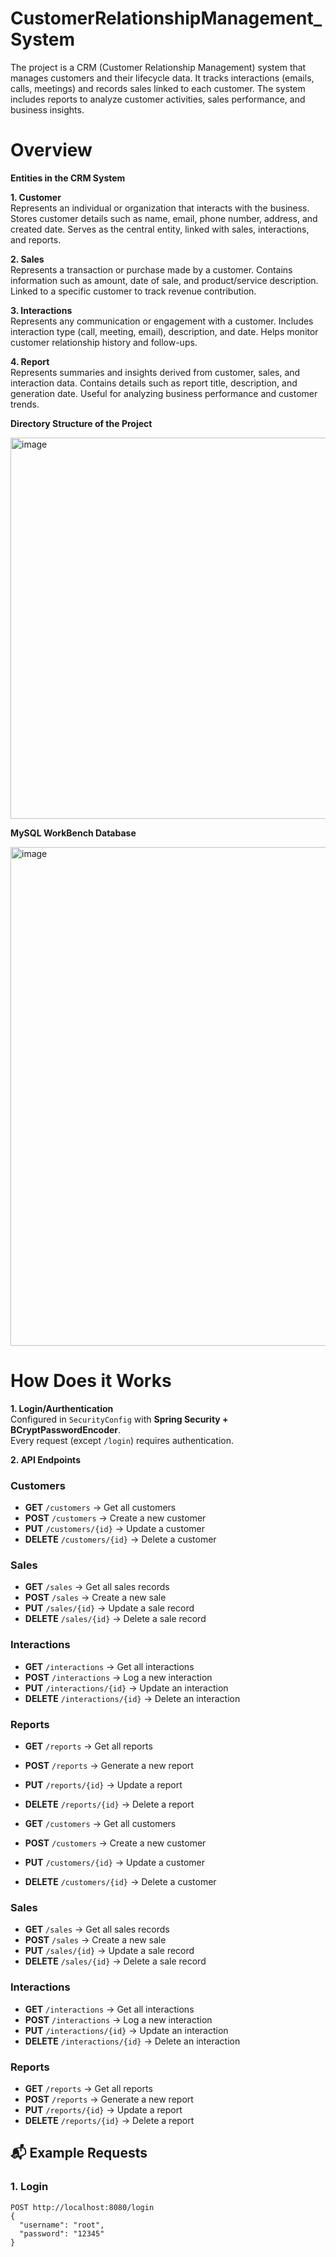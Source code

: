 # CustomerRelationshipManagement_System

The project is a CRM (Customer Relationship Management) system that manages customers and their lifecycle data. It tracks interactions (emails, calls, meetings) and records sales linked to each customer.
The system includes reports to analyze customer activities, sales performance, and business insights.

# Overview  

**Entities in the CRM System**

**1. Customer**  
Represents an individual or organization that interacts with the business.
Stores customer details such as name, email, phone number, address, and created date.
Serves as the central entity, linked with sales, interactions, and reports.

**2. Sales**   
Represents a transaction or purchase made by a customer.
Contains information such as amount, date of sale, and product/service description.
Linked to a specific customer to track revenue contribution.

**3. Interactions**  
Represents any communication or engagement with a customer.
Includes interaction type (call, meeting, email), description, and date.
Helps monitor customer relationship history and follow-ups.

**4. Report**  
Represents summaries and insights derived from customer, sales, and interaction data.
Contains details such as report title, description, and generation date.
Useful for analyzing business performance and customer trends.

**Directory Structure of the Project**    

<img width="791" height="610" alt="image" src="https://github.com/user-attachments/assets/09bfb6ca-22d2-4447-bc02-a3eff5862549" />


**MySQL WorkBench Database**      

<img width="1200" height="798" alt="image" src="https://github.com/user-attachments/assets/20a37bda-0970-43ac-b5cb-3fdec233ca2b" />


# How Does it Works

**1. Login/Aurthentication**  
Configured in `SecurityConfig` with **Spring Security + BCryptPasswordEncoder**.  
Every request (except `/login`) requires authentication.

**2. API Endpoints**

### Customers
- **GET** `/customers` → Get all customers  
- **POST** `/customers` → Create a new customer  
- **PUT** `/customers/{id}` → Update a customer  
- **DELETE** `/customers/{id}` → Delete a customer  

### Sales
- **GET** `/sales` → Get all sales records  
- **POST** `/sales` → Create a new sale  
- **PUT** `/sales/{id}` → Update a sale record  
- **DELETE** `/sales/{id}` → Delete a sale record  

### Interactions
- **GET** `/interactions` → Get all interactions  
- **POST** `/interactions` → Log a new interaction  
- **PUT** `/interactions/{id}` → Update an interaction  
- **DELETE** `/interactions/{id}` → Delete an interaction  

### Reports
- **GET** `/reports` → Get all reports  
- **POST** `/reports` → Generate a new report  
- **PUT** `/reports/{id}` → Update a report  
- **DELETE** `/reports/{id}` → Delete a report  

- **GET** `/customers` → Get all customers  
- **POST** `/customers` → Create a new customer  
- **PUT** `/customers/{id}` → Update a customer  
- **DELETE** `/customers/{id}` → Delete a customer  

### Sales
- **GET** `/sales` → Get all sales records  
- **POST** `/sales` → Create a new sale  
- **PUT** `/sales/{id}` → Update a sale record  
- **DELETE** `/sales/{id}` → Delete a sale record  

### Interactions
- **GET** `/interactions` → Get all interactions  
- **POST** `/interactions` → Log a new interaction  
- **PUT** `/interactions/{id}` → Update an interaction  
- **DELETE** `/interactions/{id}` → Delete an interaction  

### Reports
- **GET** `/reports` → Get all reports  
- **POST** `/reports` → Generate a new report  
- **PUT** `/reports/{id}` → Update a report  
- **DELETE** `/reports/{id}` → Delete a report  


## 📬 Example Requests

### 1. Login
```http
POST http://localhost:8080/login
{
  "username": "root",
  "password": "12345"
}
